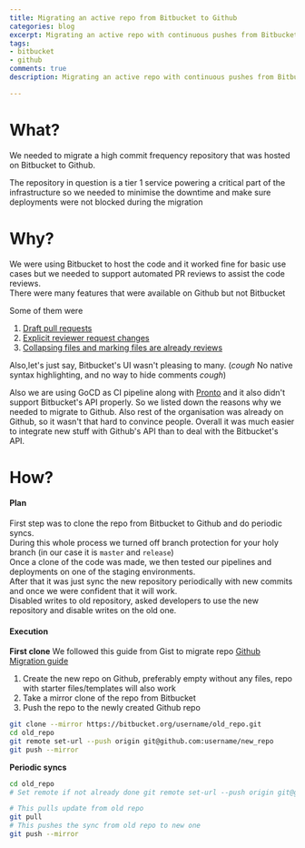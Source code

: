 ```yaml
---
title: Migrating an active repo from Bitbucket to Github
categories: blog
excerpt: Migrating an active repo with continuous pushes from Bitbucket to Github
tags:
- bitbucket
- github
comments: true
description: Migrating an active repo with continuous pushes from Bitbucket to Github

---
```

# What?

We needed to migrate a high commit frequency repository that was hosted on Bitbucket to Github.

The repository in question is a tier 1 service powering a critical part of the infrastructure so we needed to minimise the downtime and make sure deployments were not blocked during the migration

# Why?

We were using Bitbucket to host the code and it worked fine for basic use cases but we needed to support automated PR reviews to assist the code reviews.  
There were many features that were available on Github but not Bitbucket

Some of them were 
1. [Draft pull requests](https://github.blog/2019-02-14-introducing-draft-pull-requests/)
2. [Explicit reviewer request changes](https://help.github.com/en/articles/about-pull-request-reviews)
3. [Collapsing files and marking files are already reviews](https://help.github.com/en/articles/reviewing-proposed-changes-in-a-pull-request#marking-a-file-as-viewed)

Also,let's just say, Bitbucket's UI wasn't pleasing to many. (_cough_ No native syntax highlighting, and no way to hide comments _cough_)

Also we are using GoCD as CI pipeline along with [Pronto](https://github.com/prontolabs/pronto "Pronto") and it also didn't support Bitbucket's API properly. So we listed down the reasons why we needed to migrate to Github. Also rest of the organisation was already on Github, so it wasn't that hard to convince people.
Overall it was much easier to integrate new stuff with Github's API than to deal with the Bitbucket's API. 



# How?

#### Plan


First step was to clone the repo from Bitbucket to Github and do periodic syncs.  
During this whole process we turned off branch protection for your holy branch (in our case it is `master` and `release`)  
Once a clone of the code was made, we then tested our pipelines and deployments on one of the staging environments.  
After that it was just sync the new repository periodically with new commits and once we were  confident that it will work.  
Disabled writes to old repository, asked developers to use the new repository and disable writes on the old one.

#### Execution

**First clone**
We followed this guide from Gist to migrate repo [Github Migration guide](https://github.com/aiidateam/aiida-core/wiki/How-to-migrate-from-BitBucket-to-GitHub "https://github.com/aiidateam/aiida-core/wiki/How-to-migrate-from-BitBucket-to-GitHub")


1. Create the new repo on Github, preferably empty without any files, repo with starter files/templates will also work
2. Take a mirror clone of the repo from Bitbucket
3. Push the repo to the newly created Github repo

```bash
git clone --mirror https://bitbucket.org/username/old_repo.git
cd old_repo
git remote set-url --push origin git@github.com:username/new_repo
git push --mirror
```

**Periodic syncs** 
```bash
cd old_repo
# Set remote if not already done git remote set-url --push origin git@github.com:username/new_repo

# This pulls update from old repo 
git pull 
# This pushes the sync from old repo to new one 
git push --mirror
```

